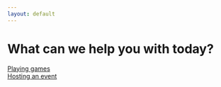 ```yaml
---
layout: default
---
```


<div class="page-header">
  <h1>What can we help you with today?</h1>
</div>

<div class="row">
  <div class="col-xl-3">
    <a href="/playing-games">
      <div class="card">
        <div class="card-body">
          <div class="card-title mb-0 h5">Playing games</div>
        </div>
      </div>
    </a>
  </div>

  <div class="col-xl-3">
    <a href="/hosting-an-event">
      <div class="card">
        <div class="card-body">
          <div class="card-title mb-0 h5">Hosting an event</div>
        </div>
      </div>
    </a>
  </div>
</div>
